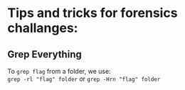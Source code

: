 # Tips and tricks for forensics challanges:
## Grep Everything
To `grep flag` from a folder, we use:  
`grep -rl "flag" folder` or `grep -Hrn "flag" folder`  
